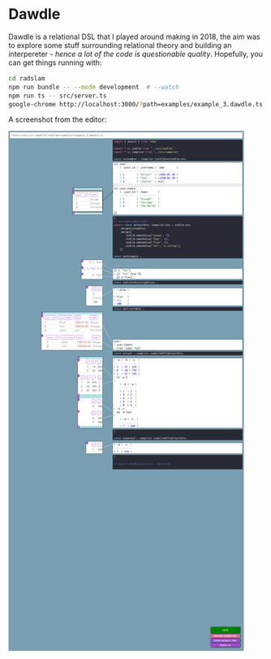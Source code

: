 # Dawdle

Dawdle is a relational DSL that I played around making in 2018, the aim was to explore some stuff surrounding relational theory and building an interpereter - _hence a lot of the code is questionable quality_. Hopefully, you can get things running with:

```bash
cd radslam
npm run bundle -- --mode development  # --watch
npm run ts -- src/server.ts
google-chrome http://localhost:3000/?path=examples/example_3.dawdle.ts
```

A screenshot from the editor:

![example-3](screenshots/example_3.dawdle.png)
